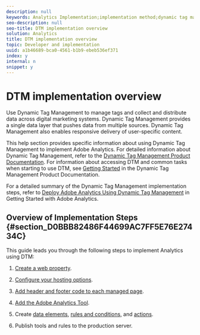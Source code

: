 ```yaml
---
description: null
keywords: Analytics Implementation;implementation method;dynamic tag management;dtm
seo-description: null
seo-title: DTM implementation overview
solution: Analytics
title: DTM implementation overview
topic: Developer and implementation
uuid: a1b46689-bca0-4561-b1b9-ebeb536ef371
index: y
internal: n
snippet: y
---
```


# DTM implementation overview

Use Dynamic Tag Management to manage tags and collect and distribute data across digital marketing systems. Dynamic Tag Management provides a single data layer that pushes data from multiple sources. Dynamic Tag Management also enables responsive delivery of user-specific content.

This help section provides specific information about using Dynamic Tag Management to implement Adobe Analytics. For detailed information about Dynamic Tag Management, refer to the [Dynamic Tag Management Product Documentation](https://marketing.adobe.com/resources/help/en_US/dtm/). For information about accessing DTM and common tasks when starting to use DTM, see [Getting Started](https://marketing.adobe.com/resources/help/en_US/dtm/get_started.html) in the Dynamic Tag Management Product Documentation.

For a detailed summary of the Dynamic Tag Management implementation steps, refer to [Deploy Adobe Analytics Using Dynamic Tag Management](https://marketing.adobe.com/resources/help/en_US/analytics/getting-started/add-adobe-analytics-dtm-tool.html) in Getting Started with Adobe Analytics.

## Overview of Implementation Steps {#section_D0BBB82486F44699AC7FF5E76E27434C}

This guide leads you through the following steps to implement Analytics using DTM:

1. [Create a web property](../../implement/c-implement-with-dtm/t-create-web-property.md#task_960467FBB7A54499AC228CB3AA3C4123). 
1. [Configure your hosting options](../../implement/c-implement-with-dtm/t-configure-hosting.md#task_EAD99BB391F544C0BB197D0B3D03EBAC). 
1. [Add header and footer code to each managed page](../../implement/c-implement-with-dtm/c-headers-footers/t-header-footer-code.md#task_43C8DD699A514638B0620775C06423E5). 
1. [Add the Adobe Analytics Tool](../../implement/c-implement-with-dtm/c-aa-tool/analytics-dtm.md#concept_FBA6679A0B79490F8296437F11E5E4F8). 
1. Create [data elements](../../implement/c-implement-with-dtm/t-data-element.md#task_962EF08CE2AE49B3B739295F6E4792C2), [rules and conditions](../../implement/c-implement-with-dtm/c-rules/t-rules-create.md#task_B7FB5ED415AF430C952265AC2835C0DB), and [actions](../../implement/c-implement-with-dtm/c-rules/t-rules-actions.md#task_94DFE0D8B53A43E2892851BABE381121). 

1. Publish tools and rules to the production server.

